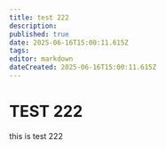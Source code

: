 ```yaml
---
title: test 222
description: 
published: true
date: 2025-06-16T15:00:11.615Z
tags: 
editor: markdown
dateCreated: 2025-06-16T15:00:11.615Z
---
```


# TEST 222
this is test 222
